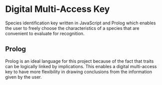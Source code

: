 # Digital Multi-Access Key

Species identification key written in JavaScript and Prolog which enables the user to freely choose the characteristics of a species that are convenient to evaluate for recognition.

## Prolog

Prolog is an ideal language for this project because of the fact that traits can be logically linked by implications. This enables a digital multi-access key to have more flexibility in drawing conclusions from the information given by the user.
